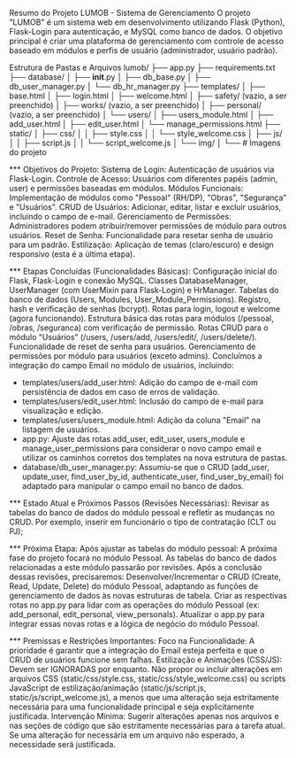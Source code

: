 Resumo do Projeto LUMOB - Sistema de Gerenciamento
O projeto "LUMOB" é um sistema web em desenvolvimento utilizando Flask (Python), Flask-Login para autenticação, e MySQL como banco de dados. O objetivo principal é criar uma plataforma de gerenciamento com controle de acesso baseado em módulos e perfis de usuário (administrador, usuário padrão).

Estrutura de Pastas e Arquivos
lumob/
├── app.py
├── requirements.txt
├── database/
│ ├── **init**.py
│ ├── db_base.py
│ ├── db_user_manager.py
│ └── db_hr_manager.py
├── templates/
│ ├── base.html
│ ├── login.html
│ ├── welcome.html
│ ├── safety/ (vazio, a ser preenchido)
│ ├── works/ (vazio, a ser preenchido)
│ ├── personal/ (vazio, a ser preenchido)
│ └── users/
│ ├── users_module.html
│ ├── add_user.html
│ ├── edit_user.html
│ └── manage_permissions.html
├── static/
│ ├── css/
│ │ ├── style.css
│ │ └── style_welcome.css
│ ├── js/
│ │ ├── script.js
│ │ └── script_welcome.js
│ └── img/
│ └── # Imagens do projeto

\*\*\* Objetivos do Projeto:
Sistema de Login: Autenticação de usuários via Flask-Login.
Controle de Acesso: Usuários com diferentes papéis (admin, user) e permissões baseadas em módulos.
Módulos Funcionais: Implementação de módulos como "Pessoal" (RH/DP), "Obras", "Segurança" e "Usuários".
CRUD de Usuários: Adicionar, editar, listar e excluir usuários, incluindo o campo de e-mail.
Gerenciamento de Permissões: Administradores podem atribuir/remover permissões de módulo para outros usuários.
Reset de Senha: Funcionalidade para resetar senha de usuário para um padrão.
Estilização: Aplicação de temas (claro/escuro) e design responsivo (esta é a última etapa).

\*\*\* Etapas Concluídas (Funcionalidades Básicas):
Configuração inicial do Flask, Flask-Login e conexão MySQL.
Classes DatabaseManager, UserManager (com UserMixin para Flask-Login) e HrManager.
Tabelas do banco de dados (Users, Modules, User_Module_Permissions).
Registro, hash e verificação de senhas (bcrypt).
Rotas para login, logout e welcome (agora funcionando).
Estrutura básica das rotas para módulos (/pessoal, /obras, /seguranca) com verificação de permissão.
Rotas CRUD para o módulo "Usuários" (/users, /users/add, /users/edit/<id>, /users/delete/<id>).
Funcionalidade de reset de senha para usuários.
Gerenciamento de permissões por módulo para usuários (exceto admins).
Concluímos a integração do campo Email no módulo de usuários, incluindo:

- templates/users/add_user.html: Adição do campo de e-mail com persistência de dados em caso de erros de validação.
- templates/users/edit_user.html: Inclusão do campo de e-mail para visualização e edição.
- templates/users/users_module.html: Adição da coluna "Email" na listagem de usuários.
- app.py: Ajuste das rotas add_user, edit_user, users_module e manage_user_permissions para considerar o novo campo email e utilizar os caminhos corretos dos templates na nova estrutura de pastas.
- database/db_user_manager.py: Assumiu-se que o CRUD (add_user, update_user, find_user_by_id, authenticate_user, find_user_by_email) foi adaptado para manipular o campo email no banco de dados.

\*\*\* Estado Atual e Próximos Passos (Revisões Necessárias):
Revisar as tabelas do banco de dados do módulo pessoal e refletir as mudanças no CRUD. Por exemplo, inserir em funcionário o tipo de contratação (CLT ou PJ);

\*\*\* Próxima Etapa: Após ajustar as tabelas do módulo pessoal:
A próxima fase do projeto focará no módulo Pessoal. As tabelas do banco de dados relacionadas a este módulo passarão por revisões. Após a conclusão dessas revisões, precisaremos:
Desenvolver/Incrementar o CRUD (Create, Read, Update, Delete) do módulo Pessoal, adaptando as funções de gerenciamento de dados às novas estruturas de tabela.
Criar as respectivas rotas no app.py para lidar com as operações do módulo Pessoal (ex: add_personal, edit_personal, view_personals).
Atualizar o app.py para integrar essas novas rotas e a lógica de negócio do módulo Pessoal.

\*\*\* Premissas e Restrições Importantes:
Foco na Funcionalidade: A prioridade é garantir que a integração do Email esteja perfeita e que o CRUD de usuários funcione sem falhas.
Estilização e Animações (CSS/JS): Devem ser IGNORADAS por enquanto. Não propor ou incluir alterações em arquivos CSS (static/css/style.css, static/css/style_welcome.css) ou scripts JavaScript de estilização/animação (static/js/script.js, static/js/script_welcome.js), a menos que uma alteração seja estritamente necessária para uma funcionalidade principal e seja explicitamente justificada.
Intervenção Mínima: Sugerir alterações apenas nos arquivos e nas seções de código que são estritamente necessárias para a tarefa atual. Se uma alteração for necessária em um arquivo não esperado, a necessidade será justificada.

<!-- questões da revisão anterior

\*\*\* Arquivos que precisam ser revisados para tratar a coluna Email:

database/db_user_manager.py:
Garantir que a classe User receba e armazene o email.
Atualizar os métodos get_user_by_username, get_user_by_id e get_all_users para buscar e retornar o Email.
Implementar (ou revisar) o método get_user_by_email para buscar um usuário por e-mail (para validação de unicidade).
Modificar os métodos create_user e update_user para aceitar e persistir o Email no banco de dados.

app.py:
Nas rotas /users/add e /users/edit/<int:user_id>, capturar o Email do formulário.
Incluir validação de unicidade para o Email ao criar ou editar usuários (usando get_user_by_email).
Passar o Email para os métodos create_user e update_user do UserManager.
Remover os print statements de depuração do login (opcional, mas recomendado após a funcionalidade estar confirmada).

templates/users/add_user.html:
Adicionar o campo de input para o Email no formulário de criação de usuário.

templates/users/edit_user.html:
Adicionar o campo de input para o Email no formulário de edição de usuário, preenchendo-o com o valor atual do usuário.

templates/users/users_module.html:
Opcionalmente, adicionar a coluna Email na listagem de usuários para exibição.

\*\*\* Premissas e Restrições Importantes:
Foco na Funcionalidade: A prioridade é garantir que a integração do Email esteja perfeita e que o CRUD de usuários funcione sem falhas.
Estilização e Animações (CSS/JS): Devem ser IGNORADAS por enquanto. Não propor ou incluir alterações em arquivos CSS (static/css/style.css, static/css/style_welcome.css) ou scripts JavaScript de estilização/animação (static/js/script.js, static/js/script_welcome.js), a menos que uma alteração seja estritamente necessária para uma funcionalidade principal e seja explicitamente justificada.
Intervenção Mínima: Sugerir alterações apenas nos arquivos e nas seções de código que são estritamente necessárias para a tarefa atual. Se uma alteração for necessária em um arquivo não esperado, a necessidade será justificada.

Nossa Estratégia para a Integração do E-mail
Para a integração do campo Email, a ordem que minimizará os conflitos:

1. database/db_user_manager.py: Começamos aqui porque é a camada mais baixa de interação com o banco de dados. Definir como o Email será armazenado, lido e validado aqui é a base.
2. app.py: Depois, passamos para o app.py para garantir que ele chame os métodos corretos de db_user_manager.py e passe os dados do Email corretamente entre os formulários e o banco de dados.
3. templates/users/\*.html: Por fim, ajustamos os templates para exibir e coletar o campo Email, pois eles dependem da lógica já estabelecida em app.py.
   Ao seguir essa ordem e você fornecer feedback se algo parecer desalinhado, garantiremos que o projeto se mantenha coeso.
-->
